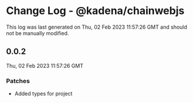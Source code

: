 # Change Log - @kadena/chainwebjs

This log was last generated on Thu, 02 Feb 2023 11:57:26 GMT and should not be manually modified.

## 0.0.2
Thu, 02 Feb 2023 11:57:26 GMT

### Patches

- Added types for project

